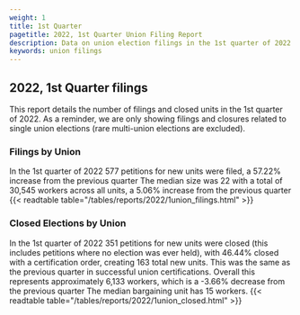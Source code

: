 ```yaml
---
weight: 1
title: 1st Quarter
pagetitle: 2022, 1st Quarter Union Filing Report
description: Data on union election filings in the 1st quarter of 2022
keywords: union filings
---
```


## 2022, 1st Quarter filings

This report details the number of filings and closed units in the 1st quarter of 2022. As a reminder, we are only showing filings and closures related to single union elections (rare multi-union elections are excluded).

### Filings by Union
In the 1st quarter of 2022 577 petitions for new units were filed, a 57.22% increase from the previous quarter The median size was 22 with a total of 30,545 workers across all units, a 5.06% increase from the previous quarter
{{< readtable table="/tables/reports/2022/1union_filings.html" >}}

### Closed Elections by Union
In the 1st quarter of 2022 351 petitions for new units were closed (this includes petitions where no election was ever held), with 46.44% closed with a certification order, creating 163 total new units. This was the same as the previous quarter in successful union certifications. Overall this represents approximately 6,133 workers, which is a -3.66% decrease from the previous quarter The median bargaining unit has 15 workers.
{{< readtable table="/tables/reports/2022/1union_closed.html" >}}
